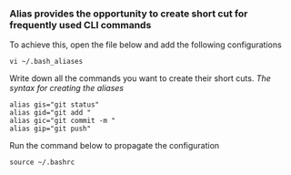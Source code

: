 
### Alias provides the opportunity to create short cut for frequently used CLI commands

To achieve this, open the file below and add the following configurations

	vi ~/.bash_aliases

Write down all the commands you want to create their short cuts. *The syntax for creating the aliases*
```
alias gis="git status"
alias gid="git add "
alias gic="git commit -m "
alias gip="git push"
```
Run the command below to propagate the configuration

	source ~/.bashrc

